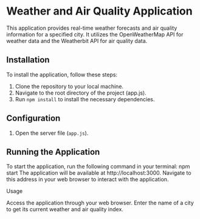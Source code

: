 # Weather and Air Quality Application

This application provides real-time weather forecasts and air quality information for a specified city. It utilizes the OpenWeatherMap API for weather data and the Weatherbit API for air quality data.

## Installation

To install the application, follow these steps:

1. Clone the repository to your local machine.
2. Navigate to the root directory of the project (app.js).
3. Run `npm install` to install the necessary dependencies.

## Configuration

1. Open the server file (`app.js`).

## Running the Application

To start the application, run the following command in your terminal:
npm start
The application will be available at http://localhost:3000. Navigate to this address in your web browser to interact with the application.

Usage

Access the application through your web browser.
Enter the name of a city to get its current weather and air quality index.
